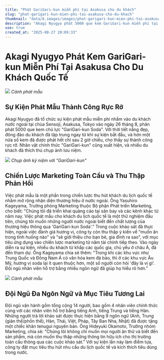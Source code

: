 ```yaml
---
title: "Phát GariGari-kun miễn phí tại Asakusa cho du khách"
slug: "phat-garigari-kun-mien-phi-tai-asakusa-cho-du-khach"
thumbnail: "data/6.images/images/phat-garigari-kun-mien-phi-tai-asakusa-cho-du-khach.webp"
description: "Akagi Nyugyo phát 5000 que kem GariGari-kun miễn phí tại Asakusa, Tokyo, nhằm tăng cường nhận diện thương hiệu và thu thập phản hồi từ du khách quốc tế."
use: true
created_at: "2025-08-27 20:09:33"
---
```


# Akagi Nyugyo Phát Kem GariGari-kun Miễn Phí Tại Asakusa Cho Du Khách Quốc Tế

![](/images/20250827-00010001-shokuhin-000-1-view.webp)
*Cảnh phát mẫu*

## Sự Kiện Phát Mẫu Thành Công Rực Rỡ
Akagi Nyugyo đã tổ chức sự kiện phát mẫu miễn phí nhắm vào du khách nước ngoài tại chùa Sensoji, Asakusa, Tokyo vào ngày 26 tháng 8, phân phát 5000 que kem chủ lực "GariGari-kun Soda". Với thời tiết nắng đẹp, đông đảo du khách đã tập trung ngay từ khi sự kiện bắt đầu, và hơn một nửa số kem đã được phát hết chỉ sau 2 giờ chiều, cho thấy sự thành công rực rỡ. Nhân vật chính thức "GariGari-kun" cũng xuất hiện, và nhiều du khách đã thích thú chụp ảnh lưu niệm.

![](/images/20250827-00010001-shokuhin-001-1-view.webp)
*Chụp ảnh kỷ niệm với "GariGari-kun"*

## Chiến Lược Marketing Toàn Cầu và Thu Thập Phản Hồi
Việc phát mẫu là một phần trong chiến lược thu hút khách du lịch quốc tế nhằm mở rộng nhận diện thương hiệu ở nước ngoài. Ông Yasuhiro Kageyama, Trưởng phòng Marketing thuộc Bộ phận Phát triển Marketing, cho biết: "Chúng tôi đã triển khai quảng cáo tại sân bay và các kênh khác từ năm nay. Việc phát mẫu cho khách du lịch quốc tế là một thử nghiệm đầu tiên, chúng tôi muốn những người nước ngoài biết đến chất lượng của thương hiệu thông qua 'GariGari-kun Soda'." Trong cuộc khảo sát đã thực hiện, ngoài việc đánh giá hương vị, công ty còn thu thập ý kiến về "muốn ăn trong tình huống nào" và "sẽ giới thiệu cho bạn bè, gia đình ra sao", với mục tiêu ứng dụng vào chiến lược marketing từ năm tài chính tiếp theo. Vào ngày diễn ra sự kiện, nhiều du khách từ khắp các quốc gia, chủ yếu ở châu Á, đã đến tham dự. Ông Kageyama chia sẻ thêm: "Trong khi các khu vực như Trung Quốc và Đông Nam Á có văn hóa kem đá bào, thì ở các khu vực Âu Mỹ, hương vị soda lại ít quen thuộc hơn, một số người còn hỏi 'đây là vị gì'. Đội ngũ nhân viên hỗ trợ bằng nhiều ngôn ngữ đã giúp họ hiểu rõ hơn."

![](/images/20250827-00010001-shokuhin-002-1-view.webp)
*Cảnh phát mẫu*

## Đội Ngũ Đa Ngôn Ngữ và Mục Tiêu Tương Lai
Đội ngũ vận hành gồm tổng cộng 14 người, bao gồm 4 nhân viên chính thức cùng với các nhân viên hỗ trợ bằng tiếng Anh, tiếng Trung và tiếng Hàn. Những người trả lời khảo sát được thực hiện bằng 9 ngôn ngữ (Anh, Trung (giản thể/phồn thể), Hàn, Thái, Việt, Pháp, Tây Ban Nha, Nhật) đã được tặng một chiếc khăn tenugui nguyên bản. Ông Hideyuki Okamoto, Trưởng nhóm Marketing, chia sẻ: "Chúng tôi không chỉ muốn mọi người ăn thử và biết đến sản phẩm, mà còn muốn thu thập những thông tin hữu ích cho thị trường toàn cầu thông qua các cuộc khảo sát." Với sự kiện lần này làm điểm tựa, công ty đặt mục tiêu thu hút nhu cầu du lịch quốc tế và kích thích tiêu dùng trong nước.